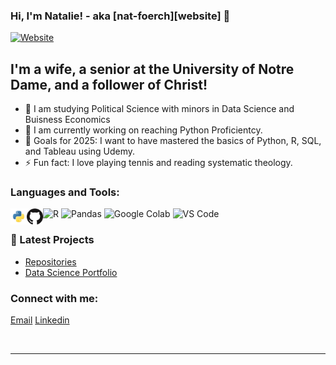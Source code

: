 ### Hi, I'm Natalie! - aka [nat-foerch][website] 👋

[![Website](https://img.shields.io/website?label=nat-foerch.github.io&style=for-the-badge&url=https://nat-foerch.github.io//)](https://nat-foerch.github.io/)

## I'm a wife, a senior at the University of Notre Dame, and a follower of Christ!
- 🔭 I am studying Political Science with minors in Data Science and Buisness Economics
- 🌱 I am currently working on reaching Python Proficientcy.
- 🥅 Goals for 2025: I want to have mastered the basics of Python, R, SQL, and Tableau using Udemy.
- ⚡ Fun fact: I love playing tennis and reading systematic theology.

### Languages and Tools:
<p>
  <img align="left" alt="Python" width="26px" src="https://raw.githubusercontent.com/github/explore/80688e429a7d4ef2fca1e82350fe8e3517d3494d/topics/python/python.png" />
<img alt="R" src="https://img.shields.io/badge/-R-46a2f1?style=flat-square&logo=r&logoColor=white" />
<img align="left" alt="GitHub" width="26px" src="https://raw.githubusercontent.com/github/explore/78df643247d429f6cc873026c0622819ad797942/topics/github/github.png" />
<img alt="Pandas" src="https://img.shields.io/badge/-Pandas-2088FF?style=flat-square&logo=pandas&logoColor=white" />
<img alt="Google Colab" src="https://img.shields.io/badge/-Google Colab-45b8d8?style=flat-square&logo=googlecolab&logoColor=white" />
<img alt="VS Code" src="https://img.shields.io/badge/-VS_Code-1a73e8?style=flat-square&logo=google-cloud&logoColor=white" />


### 📕 Latest Projects

- [Repositories](https://github.com/nat-foerch?tab=repositories)
- [Data Science Portfolio](https://github.com/nat-foerch/Foerch-Data-Science-Portfolio)


### Connect with me:

[Email](ngonzal4@nd.edu)
[Linkedin](www.linkedin.com/in/natalie-foerch-474371298)


<br />

---

[Email]: ngonzal4@nd.edu
[linkedin]: www.linkedin.com/in/natalie-foerch-474371298
<!--
